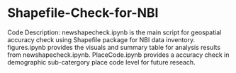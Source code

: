 # Shapefile-Check-for-NBI
Code Description:
newshapecheck.ipynb is the main script for geospatial accuracy check using Shapefile package for NBI data inventory.
figures.ipynb provides the visuals and summary table for analysis results from newshapecheck.ipynb.
PlaceCode.ipynb provides a accuracy check in demographic sub-catergory place code level for future reseach.
